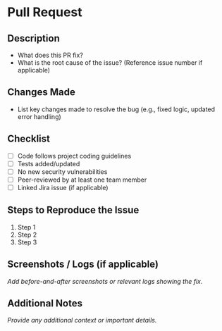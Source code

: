 # Pull Request

## **Description**

- What does this PR fix?
- What is the root cause of the issue? (Reference issue number if applicable)

## **Changes Made**

- List key changes made to resolve the bug (e.g., fixed logic, updated error handling)

## **Checklist**

- [ ] Code follows project coding guidelines
- [ ] Tests added/updated
- [ ] No new security vulnerabilities
- [ ] Peer-reviewed by at least one team member
- [ ] Linked Jira issue (if applicable)

## **Steps to Reproduce the Issue**

1. Step 1
2. Step 2
3. Step 3

## **Screenshots / Logs (if applicable)**

_Add before-and-after screenshots or relevant logs showing the fix._

## **Additional Notes**

_Provide any additional context or important details._
